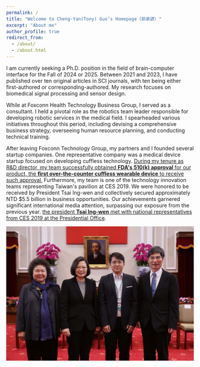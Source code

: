 ```yaml
---
permalink: /
title: "Welcome to Cheng-Yan(Tony) Guo’s Homepage（郭承諺）"
excerpt: "About me"
author_profile: true
redirect_from: 
  - /about/
  - /about.html
---
```


I am currently seeking a Ph.D. position in the field of brain-computer interface for the Fall of 2024 or 2025. Between 2021 and 2023, I have published over ten original articles in SCI journals, with ten being either first-authored or corresponding-authored. My research focuses on biomedical signal processing and sensor design.

While at Foxconn Health Technology Business Group, I served as a consultant. I held a pivotal role as the robotics team leader responsible for developing robotic services in the medical field. I spearheaded various initiatives throughout this period, including devising a comprehensive business strategy, overseeing human resource planning, and conducting technical training.

After leaving Foxconn Technology Group, my partners and I founded several startup companies. One representative company was a medical device startup focused on developing cuffless technology. [During my tenure as R&D director, my team successfully obtained  **FDA's 510(k) approval** for our product, the **first over-the-counter cuffless wearable device**  to receive such approval.](https://www.accessdata.fda.gov/scripts/cdrh/cfdocs/cfpmn/pmn.cfm?ID=K222658) Furthermore, my team is one of the technology innovation teams representing Taiwan's pavilion at CES 2019. We were honored to be received by President Tsai Ing-wen and collectively secured approximately NTD $5.5 billion in business opportunities. Our achievements garnered significant international media attention, surpassing our exposure from the previous year. [the president **Tsai Ing-wen** met with national representatives from CES 2019 at the Presidential Office](https://www.taiwannews.com.tw/en/news/3646420).

![Met President Tsai Ing-wen](/images/Met%20President%20Tsai%20Ing-wen.jpg "Met President Tsai Ing-wen")
